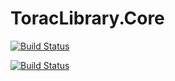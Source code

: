 # ToracLibrary.Core

[![Build Status](https://travis-ci.com/dibiancoj/ToracLibrary.Core.svg?branch=master)](https://travis-ci.com/dibiancoj/ToracLibrary.Core)

[![Build Status](https://dev.azure.com/dibiancoj/LibraryCore/_apis/build/status/dibiancoj.ToracLibrary.Core?branchName=master)](https://dev.azure.com/dibiancoj/LibraryCore/_build/latest?definitionId=4?branchName=master)
